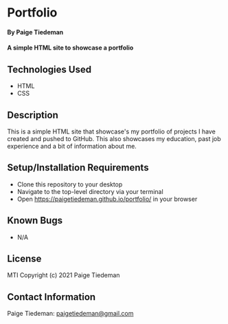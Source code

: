 # Portfolio

#### By Paige Tiedeman

#### A simple HTML site to showcase a portfolio

## Technologies Used

* HTML
* CSS

## Description

This is a simple HTML site that showcase's my portfolio of projects I have created and pushed to GitHub. This also showcases my education, past job experience and a bit of information about me.

## Setup/Installation Requirements

* Clone this repository to your desktop
* Navigate to the top-level directory via your terminal
* Open https://paigetiedeman.github.io/portfolio/ in your browser

## Known Bugs

* N/A

## License

MTI
Copyright (c) 2021 Paige Tiedeman

## Contact Information

Paige Tiedeman: paigetiedeman@gmail.com